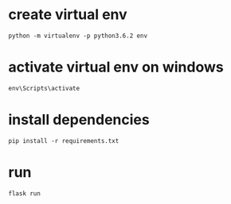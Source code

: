 # create virtual env
`python -m virtualenv -p python3.6.2 env`

# activate virtual env on windows
`env\Scripts\activate`

# install dependencies
`pip install -r requirements.txt`

# run 
`flask run`